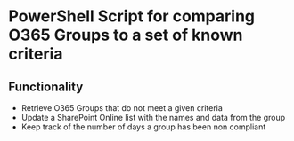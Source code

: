 # PowerShell Script for comparing O365 Groups to a set of known criteria
## Functionality
- Retrieve O365 Groups that do not meet a given criteria
- Update a SharePoint Online list with the names and data from the group
- Keep track of the number of days a group has been non compliant

